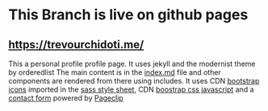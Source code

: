 # This Branch is live on github pages
## <https://trevourchidoti.me/>
This a personal profile profile page. 
It uses jekyll and the modernist theme by orderedlist 
The main content is in the [index.md](./index) file and other components are rendered from there using includes.
It uses CDN [bootstrap icons](https://getbootstrap.com) imported in the [sass style sheet](/_assets/css/style), CDN [boostrap css javascript](_includes/custom-head.html) and a [contact form](_includes/emailform.html) powered by [Pageclip](pageclip.co/)
